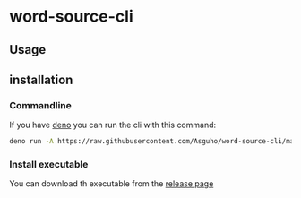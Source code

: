 # word-source-cli

## Usage

## installation

### Commandline

If you have [deno](https://deno.com/) you can run the cli with this command:

```bash
deno run -A https://raw.githubusercontent.com/Asguho/word-source-cli/main/main.js
```

### Install executable

You can download th executable from the
[release page](https://github.com/Asguho/word-source-cli/releases)
